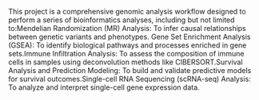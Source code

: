This project is a comprehensive genomic analysis workflow designed to perform a series of bioinformatics analyses, including but not limited to:Mendelian Randomization (MR) Analysis: To infer causal relationships between genetic variants and phenotypes.
Gene Set Enrichment Analysis (GSEA): To identify biological pathways and processes enriched in gene sets.Immune Infiltration Analysis: To assess the composition of immune cells in samples using deconvolution methods like CIBERSORT.Survival Analysis and Prediction Modeling: To build and validate predictive models for survival outcomes.Single-cell RNA Sequencing (scRNA-seq) Analysis: To analyze and interpret single-cell gene expression data.
